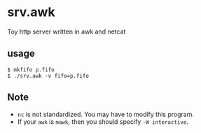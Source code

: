 # srv.awk
Toy http server written in awk and netcat

## usage

```shell
$ mkfifo p.fifo
$ ./srv.awk -v fifo=p.fifo
````

## Note
* `nc` is not standardized. You may have to modify this program.
* If your `awk` is `mawk`, then you should specify `-W interactive`.

